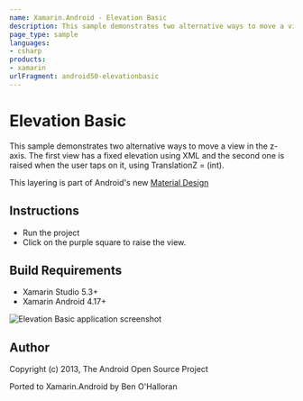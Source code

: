 ```yaml
---
name: Xamarin.Android - Elevation Basic
description: This sample demonstrates two alternative ways to move a view in the z-axis. The first view has a fixed elevation using XML and the second one is...
page_type: sample
languages:
- csharp
products:
- xamarin
urlFragment: android50-elevationbasic
---
```

# Elevation Basic

This sample demonstrates two alternative ways to move a view in the z-axis. The first view has a fixed elevation using XML and the second one is raised when the user taps on it, using TranslationZ = (int).  

This layering is part of Android's new [Material Design](https://developer.android.com/preview/material/index.html)

## Instructions

* Run the project
* Click on the purple square to raise the view.

## Build Requirements
* Xamarin Studio 5.3+
* Xamarin Android 4.17+

![Elevation Basic application screenshot](Screenshots/down.png "Elevation Basic application screenshot")

## Author 
Copyright (c) 2013, The Android Open Source Project

Ported to Xamarin.Android by Ben O'Halloran
